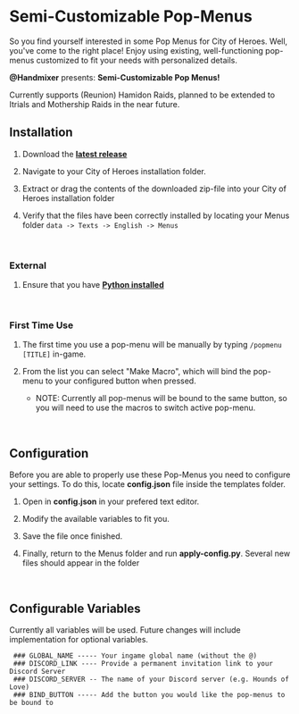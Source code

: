 # Semi-Customizable Pop-Menus

So you find yourself interested in some Pop Menus for City of Heroes. Well, you've come to the right place! Enjoy using existing, well-functioning pop-menus customized to fit your needs with personalized details.

**@Handmixer** presents:  **Semi-Customizable Pop Menus!**

Currently supports (Reunion) Hamidon Raids, planned to be extended to Itrials and Mothership Raids in the near future.
<br>

## Installation

1) Download the **[latest release](https://github.com/H4ndm1x3r/CoH-Popmenus/releases)**

2) Navigate to your City of Heroes installation folder. 

3) Extract or drag the contents of the downloaded zip-file into your City of Heroes installation folder

4) Verify that the files have been correctly installed by locating your Menus folder `data -> Texts -> English -> Menus`
<br>

### External

1) Ensure that you have **[Python installed](https://www.python.org/downloads/)**
<br>

### First Time Use

1) The first time you use a pop-menu will be manually by typing `/popmenu [TITLE]` in-game.

2) From the list you can select  "Make Macro", which will bind the pop-menu to your configured button when pressed.
    * NOTE: Currently all pop-menus will be bound to the same button, so you will need to use the macros to switch active pop-menu.
<br>

## Configuration
Before you are able to properly use these Pop-Menus you need to configure your settings.
To do this, locate **config.json** file inside the templates folder.

1) Open in **config.json** in your prefered text editor.

2) Modify the available variables to fit you.

3) Save the file once finished.

4) Finally, return to the Menus folder and run **apply-config.py**. Several new files should appear in the folder
<br>

## Configurable Variables
Currently all variables will be used. Future changes will include implementation for optional variables.
```
 ### GLOBAL_NAME ----- Your ingame global name (without the @)
 ### DISCORD_LINK ---- Provide a permanent invitation link to your Discord Server
 ### DISCORD_SERVER -- The name of your Discord server (e.g. Hounds of Love)
 ### BIND_BUTTON ----- Add the button you would like the pop-menus to be bound to
```
